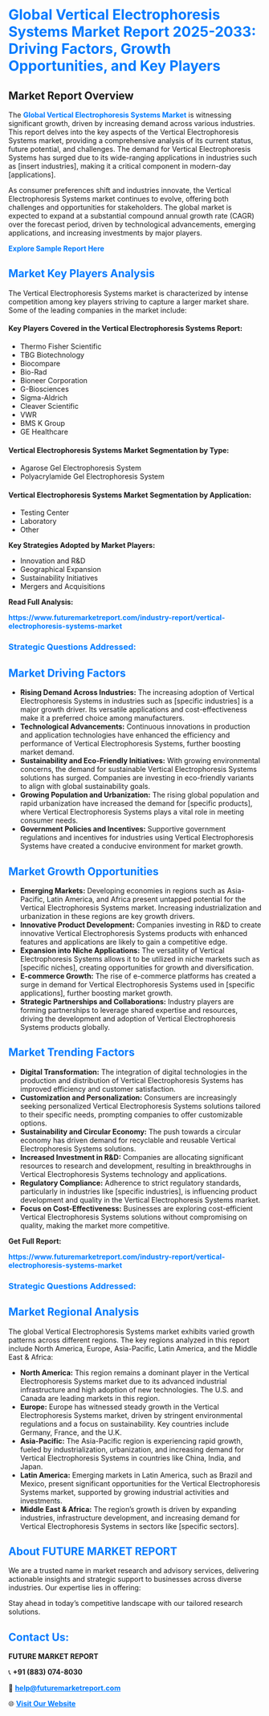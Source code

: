 <h1 style="color: #007BFF;">Global Vertical Electrophoresis Systems Market Report 2025-2033: Driving Factors, Growth Opportunities, and Key Players</h1>

<section id="overview">
<h2>Market Report Overview</h2>
<p>The <a href="https://www.futuremarketreport.com/industry-report/vertical-electrophoresis-systems-market" style="color: #007BFF; text-decoration: none;"><strong>Global Vertical Electrophoresis Systems Market</strong></a> is witnessing significant growth, driven by increasing demand across various industries. This report delves into the key aspects of the Vertical Electrophoresis Systems market, providing a comprehensive analysis of its current status, future potential, and challenges. The demand for Vertical Electrophoresis Systems has surged due to its wide-ranging applications in industries such as [insert industries], making it a critical component in modern-day [applications].</p>
<p>As consumer preferences shift and industries innovate, the Vertical Electrophoresis Systems market continues to evolve, offering both challenges and opportunities for stakeholders. The global market is expected to expand at a substantial compound annual growth rate (CAGR) over the forecast period, driven by technological advancements, emerging applications, and increasing investments by major players.</p>
</section>

<section id="overview">
<p><a href="https://www.futuremarketreport.com/request-sample/reportId=82502" style="color: #007BFF; text-decoration: none;"><strong>Explore Sample Report Here</strong></a></p>
</section>

<section id="key-players">
<h2 style="color: #007BFF;">Market Key Players Analysis</h2>
<p>The Vertical Electrophoresis Systems market is characterized by intense competition among key players striving to capture a larger market share. Some of the leading companies in the market include:</p>
<h4>Key Players Covered in the Vertical Electrophoresis Systems Report:</h4>
<ul><li>Thermo Fisher Scientific</li><li>TBG Biotechnology</li><li>Biocompare</li><li>Bio-Rad</li><li>Bioneer Corporation</li><li>G-Biosciences</li><li>Sigma-Aldrich</li><li>Cleaver Scientific</li><li>VWR</li><li>BMS K Group</li><li>GE Healthcare</li></ul>
<h4>Vertical Electrophoresis Systems Market Segmentation by Type:</h4>
<ul><li>Agarose Gel Electrophoresis System</li><li>Polyacrylamide Gel Electrophoresis System</li></ul>

<h4>Vertical Electrophoresis Systems Market Segmentation by Application:</h4>
<ul><li>Testing Center</li><li>Laboratory</li><li>Other</li></ul>
<p><strong>Key Strategies Adopted by Market Players:</strong></p>
<ul>
<li>Innovation and R&D</li>
<li>Geographical Expansion</li>
<li>Sustainability Initiatives</li>
<li>Mergers and Acquisitions</li>
</ul>
</section>

<section>
<p><strong>Read Full Analysis: </strong></p><a href="https://www.futuremarketreport.com/industry-report/vertical-electrophoresis-systems-market" style="color: #007BFF; text-decoration: none;"><strong>https://www.futuremarketreport.com/industry-report/vertical-electrophoresis-systems-market</strong></a>
<h3 style="color: #007BFF;">Strategic Questions Addressed:</h3>
</section>

<section id="driving-factors">
<h2 style="color: #007BFF;">Market Driving Factors</h2>
<ul>
<li><strong>Rising Demand Across Industries:</strong> The increasing adoption of Vertical Electrophoresis Systems in industries such as [specific industries] is a major growth driver. Its versatile applications and cost-effectiveness make it a preferred choice among manufacturers.</li>
<li><strong>Technological Advancements:</strong> Continuous innovations in production and application technologies have enhanced the efficiency and performance of Vertical Electrophoresis Systems, further boosting market demand.</li>
<li><strong>Sustainability and Eco-Friendly Initiatives:</strong> With growing environmental concerns, the demand for sustainable Vertical Electrophoresis Systems solutions has surged. Companies are investing in eco-friendly variants to align with global sustainability goals.</li>
<li><strong>Growing Population and Urbanization:</strong> The rising global population and rapid urbanization have increased the demand for [specific products], where Vertical Electrophoresis Systems plays a vital role in meeting consumer needs.</li>
<li><strong>Government Policies and Incentives:</strong> Supportive government regulations and incentives for industries using Vertical Electrophoresis Systems have created a conducive environment for market growth.</li>
</ul>
</section>

<section id="growth-opportunities">
<h2 style="color: #007BFF;">Market Growth Opportunities</h2>
<ul>
<li><strong>Emerging Markets:</strong> Developing economies in regions such as Asia-Pacific, Latin America, and Africa present untapped potential for the Vertical Electrophoresis Systems market. Increasing industrialization and urbanization in these regions are key growth drivers.</li>
<li><strong>Innovative Product Development:</strong> Companies investing in R&D to create innovative Vertical Electrophoresis Systems products with enhanced features and applications are likely to gain a competitive edge.</li>
<li><strong>Expansion into Niche Applications:</strong> The versatility of Vertical Electrophoresis Systems allows it to be utilized in niche markets such as [specific niches], creating opportunities for growth and diversification.</li>
<li><strong>E-commerce Growth:</strong> The rise of e-commerce platforms has created a surge in demand for Vertical Electrophoresis Systems used in [specific applications], further boosting market growth.</li>
<li><strong>Strategic Partnerships and Collaborations:</strong> Industry players are forming partnerships to leverage shared expertise and resources, driving the development and adoption of Vertical Electrophoresis Systems products globally.</li>
</ul>
</section>

<section id="trending-factors">
<h2 style="color: #007BFF;">Market Trending Factors</h2>
<ul>
<li><strong>Digital Transformation:</strong> The integration of digital technologies in the production and distribution of Vertical Electrophoresis Systems has improved efficiency and customer satisfaction.</li>
<li><strong>Customization and Personalization:</strong> Consumers are increasingly seeking personalized Vertical Electrophoresis Systems solutions tailored to their specific needs, prompting companies to offer customizable options.</li>
<li><strong>Sustainability and Circular Economy:</strong> The push towards a circular economy has driven demand for recyclable and reusable Vertical Electrophoresis Systems solutions.</li>
<li><strong>Increased Investment in R&D:</strong> Companies are allocating significant resources to research and development, resulting in breakthroughs in Vertical Electrophoresis Systems technology and applications.</li>
<li><strong>Regulatory Compliance:</strong> Adherence to strict regulatory standards, particularly in industries like [specific industries], is influencing product development and quality in the Vertical Electrophoresis Systems market.</li>
<li><strong>Focus on Cost-Effectiveness:</strong> Businesses are exploring cost-efficient Vertical Electrophoresis Systems solutions without compromising on quality, making the market more competitive.</li>
</ul>
</section>

<section>
<p><strong>Get Full Report: </strong></p><a href="https://www.futuremarketreport.com/industry-report/vertical-electrophoresis-systems-market" style="color: #007BFF; text-decoration: none;"><strong>https://www.futuremarketreport.com/industry-report/vertical-electrophoresis-systems-market</strong></a>
<h3 style="color: #007BFF;">Strategic Questions Addressed:</h3>
</section>


<section id="regional-analysis">
<h2 style="color: #007BFF;">Market Regional Analysis</h2>
<p>The global Vertical Electrophoresis Systems market exhibits varied growth patterns across different regions. The key regions analyzed in this report include North America, Europe, Asia-Pacific, Latin America, and the Middle East & Africa:</p>
<ul>
<li><strong>North America:</strong> This region remains a dominant player in the Vertical Electrophoresis Systems market due to its advanced industrial infrastructure and high adoption of new technologies. The U.S. and Canada are leading markets in this region.</li>
<li><strong>Europe:</strong> Europe has witnessed steady growth in the Vertical Electrophoresis Systems market, driven by stringent environmental regulations and a focus on sustainability. Key countries include Germany, France, and the U.K.</li>
<li><strong>Asia-Pacific:</strong> The Asia-Pacific region is experiencing rapid growth, fueled by industrialization, urbanization, and increasing demand for Vertical Electrophoresis Systems in countries like China, India, and Japan.</li>
<li><strong>Latin America:</strong> Emerging markets in Latin America, such as Brazil and Mexico, present significant opportunities for the Vertical Electrophoresis Systems market, supported by growing industrial activities and investments.</li>
<li><strong>Middle East & Africa:</strong> The region’s growth is driven by expanding industries, infrastructure development, and increasing demand for Vertical Electrophoresis Systems in sectors like [specific sectors].</li>
</ul>
</section>

<footer>
<h2 style="color: #007BFF;">About FUTURE MARKET REPORT</h2>
<p>We are a trusted name in market research and advisory services, delivering actionable insights and strategic support to businesses across diverse industries. Our expertise lies in offering:</p>

<p>Stay ahead in today’s competitive landscape with our tailored research solutions.</p>

<h2 style="color: #007BFF;">Contact Us:</h2>
<p><strong>FUTURE MARKET REPORT</strong></p>
<p>📞 <strong>+91 (883) 074-8030</strong></p>
<p>📧 <strong><a href="mailto:help@futuremarketreport.com" style="color: #007BFF;">help@futuremarketreport.com</a></strong></p>
<p>🌐 <strong><a href="https://www.futuremarketreport.com/" style="color: #007BFF;">Visit Our Website</a></strong></p>
</footer>